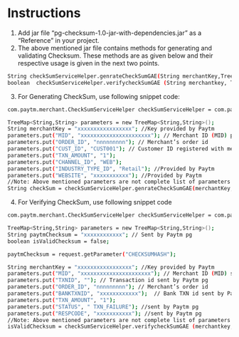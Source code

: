 # Instructions

1. Add jar file  “pg-checksum-1.0-jar-with-dependencies.jar” as a “Reference” in your project.
2. The above mentioned jar file contains methods for generating and validating Checksum. These methods are as given below and their respective usage is given in the next two points.
 ```sh
 String checkSumServiceHelper.genrateCheckSumGAE(String merchantKey,TreeMap reqMap);
 boolean  checkSumServiceHelper.verifycheckSumGAE (String merchantkey, TreeMap   responseTreeMap, String responseChecksum);
 ```
 
3. For Generating CheckSum, use following snippet code:
 ```sh
 com.paytm.merchant.CheckSumServiceHelper checkSumServiceHelper = com.paytm.merchant.CheckSumServiceHelper.getCheckSumServiceHelper();
 
 TreeMap<String,String> parameters = new TreeMap<String,String>();
 String merchantKey = "xxxxxxxxxxxxxxxxx"; //Key provided by Paytm
 parameters.put("MID", "xxxxxxxxxxxxxxxxxxxxxx"); // Merchant ID (MID) provided by Paytm
 parameters.put("ORDER_ID", "nnnnnnnnn"); // Merchant’s order id
 parameters.put("CUST_ID", "CUST001"); // Customer ID registered with merchant
 parameters.put("TXN_AMOUNT", "1");
 parameters.put("CHANNEL_ID", "WEB");
 parameters.put("INDUSTRY_TYPE_ID", "Retail"); //Provided by Paytm
 parameters.put("WEBSITE", "xxxxxxxxxxx"); //Provided by Paytm
 //Note: Above mentioned parameters are not complete list of parameters. Please refer integration document for additional parameters which need to be passed.
 String checkSum = checkSumServiceHelper.genrateCheckSumGAE(merchantKey, parameters);
 ```
4. For Verifying CheckSum, use following snippet code
 ```sh
 com.paytm.merchant.CheckSumServiceHelper checkSumServiceHelper = com.paytm.merchant.CheckSumServiceHelper.getCheckSumServiceHelper();
 
 TreeMap<String,String> parameters = new TreeMap<String,String>();
 String paytmChecksum = "xxxxxxxxxxxx"; // Sent by Paytm pg
 boolean isValidChecksum = false;
 
 paytmChecksum = request.getParameter("CHECKSUMHASH");
 
 String merchantKey = "xxxxxxxxxxxxxxxxx"; //Key provided by Paytm
 parameters.put("MID", "xxxxxxxxxxxxxxxxxxxxxx"); // Merchant ID (MID) sent by Paytm pg
 parameters.put("TXNID", ""); // Transaction id sent by Paytm pg
 parameters.put("ORDER_ID", "nnnnnnnnn"); // Merchant’s order id
 parameters.put("BANKTXNID", "xxxxxxxxxxxx");  // Bank TXN id sent by Paytm pg
 parameters.put("TXN_AMOUNT", "1");
 parameters.put("STATUS", " TXN_FAILURE"); //sent by Paytm pg
 parameters.put("RESPCODE", "xxxxxxxxxxx"); //sent by Paytm pg
 //Note: Above mentioned parameters are not complete list of parameters. Please refer integration document for additional parameters which need to be passed.
 isValidChecksum = checkSumServiceHelper.verifycheckSumGAE (merchantkey, parameters, paytmChecksum);
 ```
